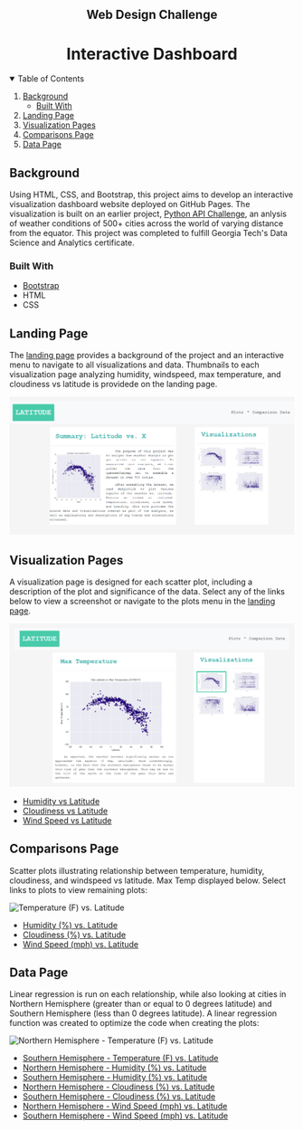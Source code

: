 
<p align="center">
 <h2 align="center"> Web Design Challenge </h2>
 <h1 align="center"> Interactive Dashboard </h1>
</p>

<!-- TABLE OF CONTENTS -->
<details open="open">
  <summary>Table of Contents</summary>
  <ol>
    <li>
      <a href="#background">Background</a>
      <ul>
        <li><a href="#built-with">Built With</a></li>
      </ul>
    </li>
    <li>
      <a href="#landing-page">Landing Page</a>
    </li>
    <li>
      <a href="#visualization-pages">Visualization Pages</a>
    </li>
    <li>
      <a href="#comparisons-page">Comparisons Page</a>
    </li>
    <li>
      <a href="#data-page">Data Page</a>
    </li>
  </ol>
</details>

<!-- Background -->
## Background
Using HTML, CSS, and Bootstrap, this project aims to develop an interactive visualization dashboard website deployed on GitHub Pages. The visualization is built on an earlier project, [Python API Challenge](https://github.com/asmvm/Python_API_Challenge), an anlysis of weather conditions of 500+ cities across the world of varying distance from the equator. This project was completed to fulfill Georgia Tech's Data Science and Analytics certificate.


### Built With
* [Bootstrap](https://getbootstrap.com/)
* HTML
* CSS


## Landing Page

The [landing page](https://asmvm.github.io/Web_Design_Challenge/WebVisualizations/weather_dashboard_index.html) provides a background of the project and an interactive menu to navigate to all visualizations and data. Thumbnails to each visualization page analyzing humidity, windspeed, max temperature, and cloudiness vs latitude is providede on the landing page.  

![Landing Page](saved_images/landing_page.PNG)

## Visualization Pages
A visualization page is designed for each scatter plot, including a description of the plot and significance of the data. Select any of the links below to view a screenshot or navigate to the plots menu in the [landing page](https://asmvm.github.io/Web_Design_Challenge/WebVisualizations/weather_dashboard_index.html).

![MaxTemperature vs Latitude](saved_images/max_temp_vs_latitude.PNG)
* [Humidity vs Latitude](https://github.com/asmvm/Web_Design_Challenge/blob/master/WebVisualizations/humidity.html)
* [Cloudiness vs Latitude](https://github.com/asmvm/Web_Design_Challenge/blob/master/WebVisualizations/cloudiness.html)
* [Wind Speed vs Latitude](https://github.com/asmvm/Web_Design_Challenge/blob/master/WebVisualizations/windspeed.html)

## Comparisons Page
Scatter plots illustrating relationship between temperature, humidity, cloudiness, and windspeed vs latitude. Max Temp displayed below. Select links to plots to view remaining plots:

![Temperature (F) vs. Latitude](saved_figures/lat_vs_maxtemp.png)
* [Humidity (%) vs. Latitude](saved_figures/lat_vs_humidity.png)
* [Cloudiness (%) vs. Latitude](saved_figures/lat_vs_cloudiness.png)
* [Wind Speed (mph) vs. Latitude](saved_figures/lat_vs_windspeed.png)


## Data Page
Linear regression is run on each relationship, while also looking at cities in Northern Hemisphere (greater than or equal to 0 degrees latitude) and Southern Hemisphere (less than 0 degrees latitude). A linear regression function was created to optimize the code when creating the plots:

![Northern Hemisphere - Temperature (F) vs. Latitude](saved_figures/northernhem_maxtemp_vs_lat.png)
* [Southern Hemisphere - Temperature (F) vs. Latitude](saved_figures/southern_hem_maxtemp_vs_lat.png)
* [Northern Hemisphere - Humidity (%) vs. Latitude](saved_figures/northern_hem_humidity_vs_lat.png)
* [Southern Hemisphere - Humidity (%) vs. Latitude](saved_figures/southern_hem_humidity_vs_lat.png)
* [Northern Hemisphere - Cloudiness (%) vs. Latitude](saved_figures/northern_hem_cloudiness_vs_lat.png)
* [Southern Hemisphere - Cloudiness (%) vs. Latitude](saved_figures/southern_hem_cloudiness_vs_lat.png)
* [Northern Hemisphere - Wind Speed (mph) vs. Latitude](saved_figures/northern_hem_windspeed_vs_lat.png)
* [Southern Hemisphere - Wind Speed (mph) vs. Latitude](saved_figures/southern_hem_windspeed_vs_lat.png)



